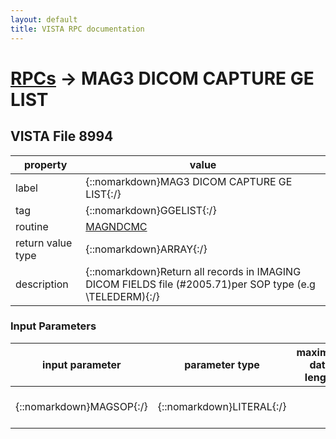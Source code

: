 ```yaml
---
layout: default
title: VISTA RPC documentation
---
```




# [RPCs](TableOfContent.md) &#8594; MAG3 DICOM CAPTURE GE LIST 


 ## VISTA File 8994 


 property | value 
--- | --- 
 label | {::nomarkdown}MAG3 DICOM CAPTURE GE LIST{:/}
 tag | {::nomarkdown}GGELIST{:/}
 routine | [MAGNDCMC](http://code.osehra.org/dox/Routine_MAGNDCMC_source.html)
 return value type | {::nomarkdown}ARRAY{:/}
 description | {::nomarkdown}Return all records in IMAGING DICOM FIELDS file (#2005.71)per SOP type  (e.g \TELEDERM\){:/}

### Input Parameters

| input parameter | parameter type | maximum data length | required | description | 
| --- | --- | --- | --- | --- | 
| {::nomarkdown}MAGSOP{:/} | {::nomarkdown}LITERAL{:/} |  | {::nomarkdown}true{:/} | {::nomarkdown}SOP type (e.g \TELEDERM\){:/} | {::nomarkdown} <br/><br/><p style="font-size: 11px">Generated on January 14th 2017, 7:36:25 am</p>{:/}